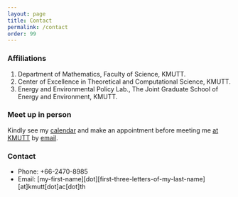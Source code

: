 ```yaml
---
layout: page
title: Contact
permalink: /contact
order: 99
---
```


<!-- Google tag (gtag.js) -->
<script async src="https://www.googletagmanager.com/gtag/js?id=G-YDJ2EH8F91"></script>
<script>
  window.dataLayer = window.dataLayer || [];
  function gtag(){dataLayer.push(arguments);}
  gtag('js', new Date());

  gtag('config', 'G-YDJ2EH8F91');
</script>

### Affiliations
1. Department of Mathematics, Faculty of Science, KMUTT.
1. Center of Excellence in Theoretical and Computational Science, KMUTT.
1. Energy and Environmental Policy Lab., The Joint Graduate School of Energy and Environment, KMUTT.

### Meet up in person
Kindly see my [calendar](/cal) and make an appointment before meeting me [at KMUTT](https://maps.app.goo.gl/aiu7msp3x96txjDA8) by [email](#Contact).

### Contact
- Phone: +66-2470-8985
- Email: \[my-first-name\]\[dot\]\[first-three-letters-of-my-last-name\]\[at\]kmutt[dot]ac[dot]th
